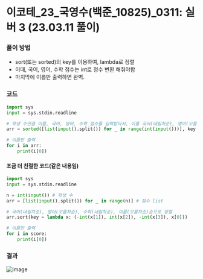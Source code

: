 # 이코테_23_국영수(백준_10825)_0311: 실버 3 (23.03.11 풀이)

### 풀이 방법
- sort(또는 sorted)의 key를 이용하여, lambda로 정렬
- 이때, 국어, 영어, 수학 점수는 int로 정수 변환 해줘야함
- 마지막에 이름만 출력하면 완벽.

### 코드
```python
import sys
input = sys.stdin.readline

# 학생 수만큼 이름, 국어, 영어, 수학 점수를 입력받아서, 이를 국어(내림차순), 영어(오름차순), 수학(내림차순), 이름(오름차순)순으로 정렬한 list
arr = sorted([list(input().split()) for _ in range(int(input()))], key = lambda x: (-int(x[1]), int(x[2]), -int(x[3]), x[0]))

# 이름만 출력
for i in arr:
    print(i[0])
```

#### 조금 더 친절한 코드(같은 내용임)
```python
import sys
input = sys.stdin.readline

n = int(input()) # 학생 수
arr = [list(input().split()) for _ in range(n)] # 점수 list

# 국어(내림차순), 영어(오름차순), 수학(내림차순), 이름(오름차순)순으로 정렬
arr.sort(key = lambda x: (-int(x[1]), int(x[2]), -int(x[3]), x[0]))

# 이름만 출력
for i in score:
    print(i[0])

```

### 결과
![image](https://user-images.githubusercontent.com/69101394/224479007-19c78def-003c-444d-976a-e4010a5dc6c5.png)

